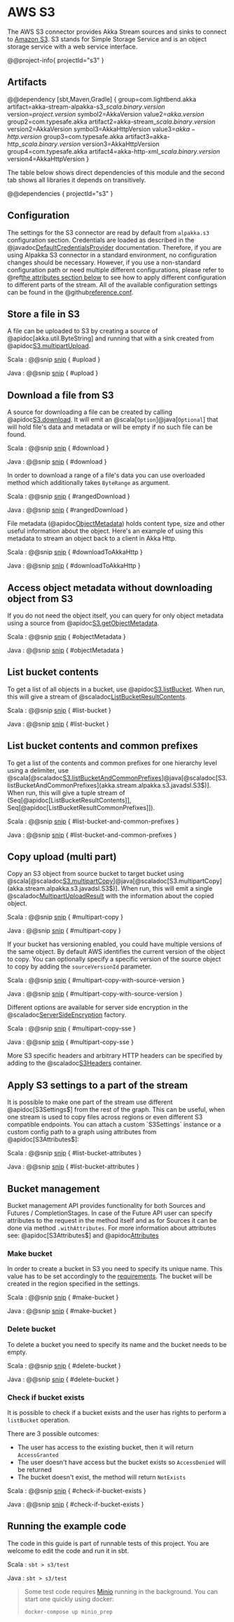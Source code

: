 # AWS S3

The AWS S3 connector provides Akka Stream sources and sinks to connect to [Amazon S3](https://aws.amazon.com/s3/).
S3 stands for Simple Storage Service and is an object storage service with a web service interface.

@@project-info{ projectId="s3" }

## Artifacts

@@dependency [sbt,Maven,Gradle] {
  group=com.lightbend.akka
  artifact=akka-stream-alpakka-s3_$scala.binary.version$
  version=$project.version$
  symbol2=AkkaVersion
  value2=$akka.version$
  group2=com.typesafe.akka
  artifact2=akka-stream_$scala.binary.version$
  version2=AkkaVersion
  symbol3=AkkaHttpVersion
  value3=$akka-http.version$
  group3=com.typesafe.akka
  artifact3=akka-http_$scala.binary.version$
  version3=AkkaHttpVersion
  group4=com.typesafe.akka
  artifact4=akka-http-xml_$scala.binary.version$
  version4=AkkaHttpVersion
}

The table below shows direct dependencies of this module and the second tab shows all libraries it depends on transitively.

@@dependencies { projectId="s3" }

## Configuration

The settings for the S3 connector are read by default from `alpakka.s3` configuration section.
Credentials are loaded as described in the @javadoc[DefaultCredentialsProvider](software.amazon.awssdk.auth.credentials.DefaultCredentialsProvider) documentation.
Therefore, if you are using Alpakka S3 connector in a standard environment, no configuration changes should be necessary.
However, if you use a non-standard configuration path or need multiple different configurations, please refer to @ref[the attributes section below](s3.md#apply-s3-settings-to-a-part-of-the-stream) to see how to apply different configuration to different parts of the stream.
All of the available configuration settings can be found in the @github[reference.conf](/s3/src/main/resources/reference.conf).

## Store a file in S3

A file can be uploaded to S3 by creating a source of @apidoc[akka.util.ByteString] and running that with a sink created from @apidoc[S3.multipartUpload](S3$).

Scala
: @@snip [snip](/s3/src/test/scala/docs/scaladsl/S3SinkSpec.scala) { #upload }

Java
: @@snip [snip](/s3/src/test/java/docs/javadsl/S3Test.java) { #upload }

## Download a file from S3

A source for downloading a file can be created by calling @apidoc[S3.download](S3$).
It will emit an @scala[`Option`]@java[`Optional`] that will hold file's data and metadata or will be empty if no such file can be found.

Scala
: @@snip [snip](/s3/src/test/scala/docs/scaladsl/S3SourceSpec.scala) { #download }

Java
: @@snip [snip](/s3/src/test/java/docs/javadsl/S3Test.java) { #download }

In order to download a range of a file's data you can use overloaded method which
additionally takes `ByteRange` as argument.

Scala
: @@snip [snip](/s3/src/test/scala/docs/scaladsl/S3SourceSpec.scala) { #rangedDownload }

Java
: @@snip [snip](/s3/src/test/java/docs/javadsl/S3Test.java) { #rangedDownload }

File metadata (@apidoc[ObjectMetadata](akka.stream.alpakka.s3.ObjectMetadata)) holds content type, size and other useful information about the object.
Here's an example of using this metadata to stream an object back to a client in Akka Http.

Scala
: @@snip [snip](/s3/src/test/scala/docs/scaladsl/S3SourceSpec.scala) { #downloadToAkkaHttp }

Java
: @@snip [snip](/s3/src/test/java/docs/javadsl/S3Test.java) { #downloadToAkkaHttp }

## Access object metadata without downloading object from S3

If you do not need the object itself, you can query for only object metadata using a source from @apidoc[S3.getObjectMetadata](S3$).

Scala
: @@snip [snip](/s3/src/test/scala/docs/scaladsl/S3SourceSpec.scala) { #objectMetadata }

Java
: @@snip [snip](/s3/src/test/java/docs/javadsl/S3Test.java) { #objectMetadata }

## List bucket contents

To get a list of all objects in a bucket, use @apidoc[S3.listBucket](S3$).
When run, this will give a stream of @scaladoc[ListBucketResultContents](akka.stream.alpakka.s3.ListBucketResultContents).

Scala
: @@snip [snip](/s3/src/test/scala/docs/scaladsl/S3SourceSpec.scala) { #list-bucket }

Java
: @@snip [snip](/s3/src/test/java/docs/javadsl/S3Test.java) { #list-bucket }

## List bucket contents and common prefixes

To get a list of the contents and common prefixes for one hierarchy level using a delimiter, use @scala[@scaladoc[S3.listBucketAndCommonPrefixes](akka.stream.alpakka.s3.scaladsl.S3$)]@java[@scaladoc[S3.listBucketAndCommonPrefixes](akka.stream.alpakka.s3.javadsl.S3$)].
When run, this will give a tuple stream of (Seq[@apidoc[ListBucketResultContents]], Seq[@apidoc[ListBucketResultCommonPrefixes]]).

Scala
: @@snip [snip](/s3/src/test/scala/docs/scaladsl/S3SourceSpec.scala) { #list-bucket-and-common-prefixes }

Java
: @@snip [snip](/s3/src/test/java/docs/javadsl/S3Test.java) { #list-bucket-and-common-prefixes }

## Copy upload (multi part)

Copy an S3 object from source bucket to target bucket using @scala[@scaladoc[S3.multipartCopy](akka.stream.alpakka.s3.scaladsl.S3$)]@java[@scaladoc[S3.multipartCopy](akka.stream.alpakka.s3.javadsl.S3$)].
When run, this will emit a single @scaladoc[MultipartUploadResult](akka.stream.alpakka.s3.MultipartUploadResult) with the information about the copied object.

Scala
: @@snip [snip](/s3/src/test/scala/docs/scaladsl/S3SinkSpec.scala) { #multipart-copy }

Java
: @@snip [snip](/s3/src/test/java/docs/javadsl/S3Test.java) { #multipart-copy }

If your bucket has versioning enabled, you could have multiple versions of the same object.
By default AWS identifies the current version of the object to copy.
You can optionally specify a specific version of the source object to copy by adding the `sourceVersionId` parameter.

Scala
: @@snip [snip](/s3/src/test/scala/docs/scaladsl/S3SinkSpec.scala) { #multipart-copy-with-source-version }

Java
: @@snip [snip](/s3/src/test/java/docs/javadsl/S3Test.java) { #multipart-copy-with-source-version }

Different options are available for server side encryption in the @scaladoc[ServerSideEncryption](akka.stream.alpakka.s3.headers.ServerSideEncryption$) factory.

Scala
: @@snip [snip](/s3/src/test/scala/docs/scaladsl/S3SinkSpec.scala) { #multipart-copy-sse }

Java
: @@snip [snip](/s3/src/test/java/docs/javadsl/S3Test.java) { #multipart-copy-sse }

More S3 specific headers and arbitrary HTTP headers can be specified by adding to the @scaladoc[S3Headers](akka.stream.alpakka.s3.S3Headers) container.

## Apply S3 settings to a part of the stream

It is possible to make one part of the stream use different @apidoc[S3Settings$] from the rest of the graph.
This can be useful, when one stream is used to copy files across regions or even different S3 compatible endpoints.
You can attach a custom `S3Settings` instance or a custom config path to a graph using attributes from @apidoc[S3Attributes$]:

Scala
: @@snip [snip](/s3/src/test/scala/docs/scaladsl/S3SourceSpec.scala) { #list-bucket-attributes }

Java
: @@snip [snip](/s3/src/test/java/docs/javadsl/S3Test.java) { #list-bucket-attributes }


## Bucket management

Bucket management API provides functionality for both Sources and Futures / CompletionStages. 
In case of the Future API user can specify attributes to the request in the method itself and as for Sources it can be done via method `.withAttributes`.
For more information about attributes see: @apidoc[S3Attributes$] and @apidoc[Attributes](akka.stream.Attributes)

### Make bucket
In order to create a bucket in S3 you need to specify its unique name. This value has to be set accordingly to the [requirements](https://docs.aws.amazon.com/AmazonS3/latest/dev/BucketRestrictions.html#bucketnamingrules).
The bucket will be created in the region specified in the settings.

Scala
: @@snip [snip](/s3/src/test/scala/docs/scaladsl/S3SourceSpec.scala) { #make-bucket }

Java
: @@snip [snip](/s3/src/test/java/docs/javadsl/S3Test.java) { #make-bucket }


### Delete bucket
To delete a bucket you need to specify its name and the bucket needs to be empty.

Scala
: @@snip [snip](/s3/src/test/scala/docs/scaladsl/S3SourceSpec.scala) { #delete-bucket }

Java
: @@snip [snip](/s3/src/test/java/docs/javadsl/S3Test.java) { #delete-bucket }


### Check if bucket exists
It is possible to check if a bucket exists and the user has rights to perform a `listBucket` operation.

There are 3 possible outcomes:

- The user has access to the existing bucket, then it will return `AccessGranted`
- The user doesn't have access but the bucket exists so `AccessDenied` will be returned
- The bucket doesn't exist, the method will return `NotExists`

Scala
: @@snip [snip](/s3/src/test/scala/docs/scaladsl/S3SourceSpec.scala) { #check-if-bucket-exists }

Java
: @@snip [snip](/s3/src/test/java/docs/javadsl/S3Test.java) { #check-if-bucket-exists }


## Running the example code

The code in this guide is part of runnable tests of this project. You are welcome to edit the code and run it in sbt.

Scala
:   ```
    sbt
    > s3/test
    ```

Java
:   ```
    sbt
    > s3/test
    ```

> Some test code requires [Minio](https://github.com/minio/minio) running in the background. You can start one quickly using docker:
>
> `docker-compose up minio_prep`
